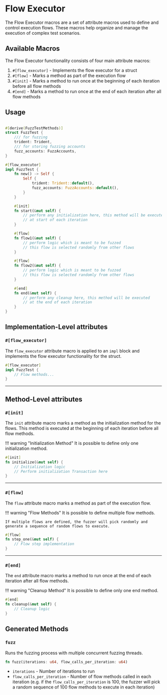 # Flow Executor

The Flow Executor macros are a set of attribute macros used to define and control execution flows. These macros help organize and manage the execution of complex test scenarios.

## Available Macros

The Flow Executor functionality consists of four main attribute macros:

1. `#[flow_executor]` - Implements the flow executor for a struct
2. `#[flow]` - Marks a method as part of the execution flow
3. `#[init]` - Marks a method to run once at the beginning of each iteration before all flow methods
4. `#[end]` - Marks a method to run once at the end of each iteration after all flow methods

## Usage

```rust

#[derive(FuzzTestMethods)]
struct FuzzTest {
    /// for fuzzing
    trident: Trident,
    /// for storing fuzzing accounts
    fuzz_accounts: FuzzAccounts,
}

#[flow_executor]
impl FuzzTest {
    fn new() -> Self {
        Self {
            trident: Trident::default(),
            fuzz_accounts: FuzzAccounts::default(),
        }
    }

    #[init]
    fn start(&mut self) {
        // perform any initialization here, this method will be executed
        // at start of each iteration
    }

    #[flow]
    fn flow1(&mut self) {
        // perform logic which is meant to be fuzzed
        // this flow is selected randomly from other flows
    }

    #[flow]
    fn flow2(&mut self) {
        // perform logic which is meant to be fuzzed
        // this flow is selected randomly from other flows
    }

    #[end]
    fn end(&mut self) {
        // perform any cleanup here, this method will be executed
        // at the end of each iteration
    }
}
```

## Implementation-Level attributes

### `#[flow_executor]`

The `flow_executor` attribute macro is applied to an `impl` block and implements the flow executor functionality for the struct.

```rust
#[flow_executor]
impl FuzzTest {
    // Flow methods...
}
```

---


## Method-Level attributes

### `#[init]`

The `init` attribute macro marks a method as the initialization method for the flows. This method is executed at the beginning of each iteration before all flow methods.

!!! warning "Initialization Method"
    It is possible to define only one initialization method.

```rust
#[init]
fn initialize(&mut self) {
    // Initialization logic
    // Perform initialization Transaction here
}
```

---


### `#[flow]`

The `flow` attribute macro marks a method as part of the execution flow.

!!! warning "Flow Methods"
    It is possible to define multiple flow methods.

    If multiple flows are defined, the fuzzer will pick randomly and generate a sequence of random flows to execute.

```rust
#[flow]
fn step_one(&mut self) {
    // Flow step implementation
}
```

---




### `#[end]`

The `end` attribute macro marks a method to run once at the end of each iteration after all flow methods.

!!! warning "Cleanup Method"
    It is possible to define only one end method.

```rust
#[end]
fn cleanup(&mut self) {
    // Cleanup logic
}
```

## Generated Methods


### `fuzz`

Runs the fuzzing process with multiple concurrent fuzzing threads.

```rust
fn fuzz(iterations: u64, flow_calls_per_iteration: u64)
```

- `iterations` - Number of iterations to run
- `flow_calls_per_iteration` - Number of flow methods called in each iteration (e.g. if the `flow_calls_per_iteration` is 100, the fuzzer will pick a random sequence of 100 flow methods to execute in each iteration)
